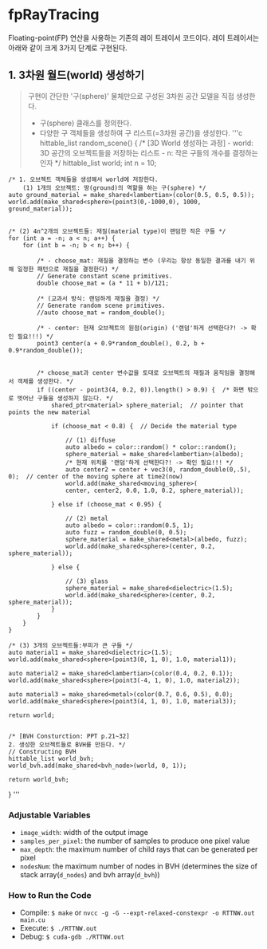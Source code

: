 # fpRayTracing 
Floating-point(FP) 연산을 사용하는 기존의 레이 트레이서 코드이다.
레이 트레이서는 아래와 같이 크게 3가지 단계로 구현된다.

## 1. 3차원 월드(world) 생성하기
> 구현이 간단한 '구(sphere)' 물체만으로 구성된 3차원 공간 모델을 직접 생성한다. 
> * 구(sphere) 클래스를 정의한다.
> * 다양한 구 객체들을 생성하여 구 리스트(=3차원 공간)을 생성한다.
'''c
hittable_list random_scene() {
	/* [3D World 생성하는 과정]
		- world: 3D 공간의 오브젝트들을 저장하는 리스트 
		- n: 작은 구들의 개수를 결정하는 인자
	*/
    hittable_list world;
	int n = 10;
    
	
	/* 1. 오브젝트 객체들을 생성해서 world에 저장한다.
	 	(1) 1개의 오브젝트: 땅(ground)의 역할을 하는 구(sphere) */
	auto ground_material = make_shared<lambertian>(color(0.5, 0.5, 0.5));
    world.add(make_shared<sphere>(point3(0,-1000,0), 1000, ground_material));


	/* (2) 4n^2개의 오브젝트들: 재질(material type)이 랜덤한 작은 구들 */
    for (int a = -n; a < n; a++) {
		for (int b = -n; b < n; b++) {

			/* - choose_mat: 재질을 결정하는 변수 (우리는 항상 동일한 결과를 내기 위해 일정한 패턴으로 재질을 결정한다) */
			// Generate constant scene primitives.
			double choose_mat = (a * 11 + b)/121;
			
			/* (교과서 방식: 랜덤하게 재질을 결정) */
			// Generate random scene primitives.
			//auto choose_mat = random_double();

			/* - center: 현재 오브젝트의 원점(origin) ('랜덤'하게 선택한다?! -> 확인 필요!!!) */
	    	point3 center(a + 0.9*random_double(), 0.2, b + 0.9*random_double());


			/* choose_mat과 center 변수값을 토대로 오브젝트의 재질과 움직임을 결정해서 객체를 생성한다. */
	    	if ((center - point3(4, 0.2, 0)).length() > 0.9) {  /* 화면 밖으로 벗어난 구들을 생성하지 않는다. */
			   	shared_ptr<material> sphere_material;  // pointer that points the new material

				if (choose_mat < 0.8) {  // Decide the material type

					// (1) diffuse
		    		auto albedo = color::random() * color::random();
		    		sphere_material = make_shared<lambertian>(albedo);
					/* 현재 위치를 '랜덤'하게 선택한다?! -> 확인 필요!!! */
					auto center2 = center + vec3(0, random_double(0,.5), 0);  // center of the moving sphere at time2(now) 
		    		world.add(make_shared<moving_sphere>(
				   	center, center2, 0.0, 1.0, 0.2, sphere_material));
			
				} else if (choose_mat < 0.95) {

					// (2) metal
	    			auto albedo = color::random(0.5, 1);
	    			auto fuzz = random_double(0, 0.5);
	    			sphere_material = make_shared<metal>(albedo, fuzz);
	    			world.add(make_shared<sphere>(center, 0.2, sphere_material));

				} else {

	    			// (3) glass
	    			sphere_material = make_shared<dielectric>(1.5);
	    			world.add(make_shared<sphere>(center, 0.2, sphere_material));
				}
    		}
		}
	}

	/* (3) 3개의 오브젝트들:부피가 큰 구들 */
	auto material1 = make_shared<dielectric>(1.5);
    world.add(make_shared<sphere>(point3(0, 1, 0), 1.0, material1));

    auto material2 = make_shared<lambertian>(color(0.4, 0.2, 0.1));
    world.add(make_shared<sphere>(point3(-4, 1, 0), 1.0, material2));

    auto material3 = make_shared<metal>(color(0.7, 0.6, 0.5), 0.0);
    world.add(make_shared<sphere>(point3(4, 1, 0), 1.0, material3));

	return world;
	

	/* [BVH Consturction: PPT p.21~32]
	2. 생성한 오브젝트들로 BVH를 만든다. */
	// Constructing BVH
	hittable_list world_bvh;
	world_bvh.add(make_shared<bvh_node>(world, 0, 1));

	return world_bvh;
}
'''
 
  ### Adjustable Variables
  * `image_width`: width of the output image
  * `samples_per_pixel`: the number of samples to produce one pixel value
  * `max_depth`: the maximum number of child rays that can be generated per pixel
  * `nodesNum`: the maximum number of nodes in BVH (determines the size of stack array(`d_nodes`) and bvh array(`d_bvh`))
   
  ### How to Run the Code
  * Compile: `$ make` or `nvcc -g -G --expt-relaxed-constexpr -o RTTNW.out main.cu`
  * Execute: `$ ./RTTNW.out`
  * Debug: `$ cuda-gdb ./RTTNW.out`
    
